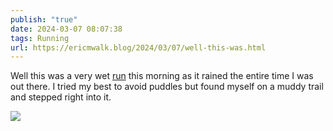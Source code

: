 ```yaml
---
publish: "true"
date: 2024-03-07 08:07:38
tags: Running
url: https://ericmwalk.blog/2024/03/07/well-this-was.html
---
```


Well this was a very wet [run](https://strava.com/activities/10908918543) this morning as it rained the entire time I was out there. I tried my best to avoid puddles but found myself on a muddy trail and stepped right into it.

![](https://ericmwalk.blog/uploads/2024/img-8153.jpeg)